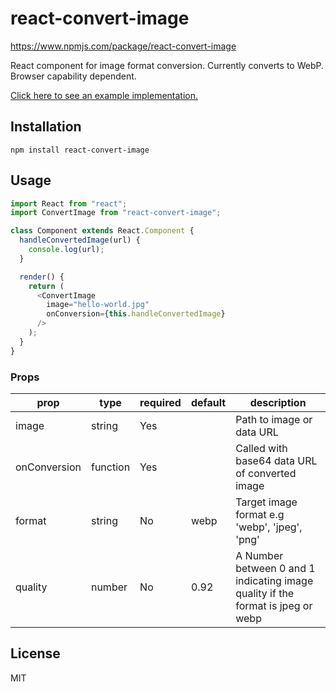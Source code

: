 # react-convert-image

https://www.npmjs.com/package/react-convert-image

React component for image format conversion. Currently converts to WebP. Browser capability dependent.

<a href="http://www.mozmorris.com/react-convert-image/">Click here to see an example implementation.</a>

## Installation

```
npm install react-convert-image
```

## Usage

```javascript
import React from "react";
import ConvertImage from "react-convert-image";

class Component extends React.Component {
  handleConvertedImage(url) {
    console.log(url);
  }

  render() {
    return (
      <ConvertImage
        image="hello-world.jpg"
        onConversion={this.handleConvertedImage}
      />
    );
  }
}
```

### Props

| prop              | type     | required | default  | description                                                                     |
| ----------------- | -------- | -------- | -------- | ------------------------------------------------------------------------------- |
| image             | string   | Yes      |          | Path to image or data URL                                                       |
| onConversion      | function | Yes      |          | Called with base64 data URL of converted image                                  |
| format            | string   | No       | webp     | Target image format e.g 'webp', 'jpeg', 'png'                                   |
| quality           | number   | No       | 0.92     | A Number between 0 and 1 indicating image quality if the format is jpeg or webp |

## License

MIT
